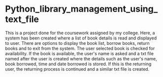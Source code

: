 # Python_library_management_using_text_file
This is a project done for the coursework assigned by my college. Here, a system has been created where a list of book details is read and displayed to user. There are options to display the book list, borrow books, return books and to exit from the system. The user selected book is checked for availability. If the book is available, the user's name is asked and a txt file named after the user is created where the details such as the user's name, book borrowed, time and date borrowed is stored. If this is the returning user, the returning process is continued and a similar txt file is created. 
